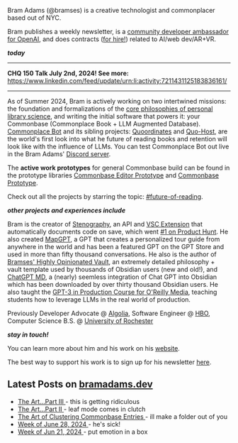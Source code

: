Bram Adams (@bramses) is a creative technologist and commonplacer based out of NYC. 

Bram publishes a weekly newsletter, is a [community developer ambassador for OpenAI](https://platform.openai.com/ambassadors), and does contracts ([for hire!](https://www.bramadams.dev/consulting/)) related to AI/web dev/AR+VR. 

**_today_**

---

**CHQ 150 Talk July 2nd, 2024! See more:** https://www.linkedin.com/feed/update/urn:li:activity:7211431125183836161/

---


As of Summer 2024, Bram is actively working on two intertwined missions: the foundation and formalizations of the [core philosophies of personal library science](https://news.ycombinator.com/item?id=40192359), and writing the initial software that powers it: your Commonbase (Commonplace Book + LLM Augmented Database). [Commonplace Bot](https://github.com/bramses/commonplace-bot) and its sibling projects: [Quoordinates](https://github.com/bramses/quoordinates) and [Quo-Host](https://github.com/bramses/quo-host), are the world's first look into what he future of reading books and retention will look like with the influence of LLMs. You can test Commonplace Bot out live in the Bram Adams' [Discord server](https://discord.gg/GrgkFP3Je3). 

The **active work prototypes** for general Commonbase build can be found in the prototype libraries [Commonbase Editor Prototype](https://github.com/bramses/commonbase-editor-prototype-quill) and [Commonbase Prototype](https://github.com/bramses/commonbase-prototype).

Check out all the projects by starring the topic: [#future-of-reading](https://github.com/topics/future-of-reading).

**_other projects and experiences include_**

Bram is the creator of [Stenography](https://stenography.dev), an API and [VSC Extension](https://marketplace.visualstudio.com/items?itemName=Stenography.stenography) that automatically documents code on save, which went [#1 on Product Hunt](https://www.producthunt.com/products/stenography#stenography). He also created [MapGPT](https://chat.openai.com/g/g-Pw20OIj6o-mapgpt), a GPT that creates a personalized tour guide from anywhere in the world and has been a featured GPT on the GPT Store and used in more than fifty thousand conversations. He also is the author of [Bramses' Highly Opinionated Vault](https://github.com/bramses/bramses-highly-opinionated-vault-2023), an extremely detailed philosophy + vault template used by thousands of Obsidian users (new and old!), and [ChatGPT MD](https://github.com/bramses/chatgpt-md), a (nearly) seemless integration of Chat GPT into Obsidian which has been downloaded by over thirty thousand Obsidian users. He also taught the [GPT-3 in Production Course for O'Reilly Media](https://www.oreilly.com/live-events/gpt-3-in-production/0636920065944/0636920071443/), teaching students how to leverage LLMs in the real world of production.

Previously Developer Advocate @ [Algolia](https://www.algolia.com/), Software Engineer @ [HBO](https://www.hbo.com/), Computer Science B.S. @ [University of Rochester](https://rochester.edu/)

**_stay in touch!_**

You can learn more about him and his work on his [website](https://www.bramadams.dev/about/). 

The best way to support his work is to sign up for his newsletter [here](https://www.bramadams.dev/#/portal/).


## Latest Posts on [bramadams.dev](https://www.bramadams.dev/)

<!--START_SECTION:feed-->
* [ The Art...Part III ](https:&#x2F;&#x2F;www.bramadams.dev&#x2F;the-art-part-iii&#x2F;) - this is getting ridiculous
* [ The Art...Part II ](https:&#x2F;&#x2F;www.bramadams.dev&#x2F;the-art-part-ii&#x2F;) - leaf mode comes in clutch
* [ The Art of Clustering Commonbase Entries ](https:&#x2F;&#x2F;www.bramadams.dev&#x2F;the-art-of-clustering-commonbase-entries&#x2F;) - ill make a folder out of you
* [ Week of June 28, 2024 ](https:&#x2F;&#x2F;www.bramadams.dev&#x2F;week-of-june-28-2024&#x2F;) - he&#39;s sick!
* [ Week of Jun 21, 2024 ](https:&#x2F;&#x2F;www.bramadams.dev&#x2F;week-of-jun-21-2024&#x2F;) - put emotion in a box
<!--END_SECTION:feed-->
